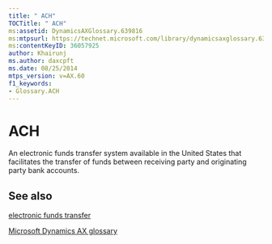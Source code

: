 ```yaml
---
title: " ACH"
TOCTitle: " ACH"
ms:assetid: DynamicsAXGlossary.639816
ms:mtpsurl: https://technet.microsoft.com/library/dynamicsaxglossary.639816(v=AX.60)
ms:contentKeyID: 36057925
author: Khairunj
ms.author: daxcpft
ms.date: 08/25/2014
mtps_version: v=AX.60
f1_keywords:
- Glossary.ACH
---
```


# ACH

An electronic funds transfer system available in the United States that facilitates the transfer of funds between receiving party and originating party bank accounts.

## See also

[electronic funds transfer](electronic-funds-transfer.md)

[Microsoft Dynamics AX glossary](glossary/microsoft-dynamics-ax-glossary.md)

  


